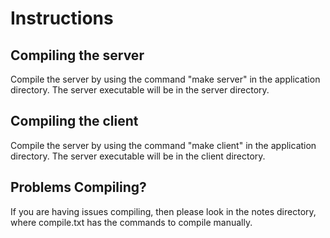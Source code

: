 # Instructions

## Compiling the server

Compile the server by using the command "make server" in the application directory. The server executable will be in the server directory.

## Compiling the client

Compile the server by using the command "make client" in the application directory. The server executable will be in the client directory.

## Problems Compiling?

If you are having issues compiling, then please look in the notes directory, where compile.txt has the commands to compile manually.